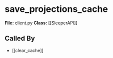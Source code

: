 # save_projections_cache

**File:** client.py
**Class:** [[SleeperAPI]]

## Called By

- [[clear_cache]]

